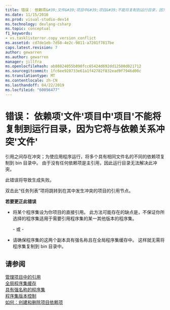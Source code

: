 ```yaml
---
title: 错误： 依赖项&#39;文件&#39;项目中&#39;项目&#39;不能将复制到运行目录，因为它将与依赖关系冲突&#39;文件&#39;|Microsoft Docs
ms.date: 11/15/2016
ms.prod: visual-studio-dev14
ms.technology: devlang-csharp
ms.topic: conceptual
f1_keywords:
- vs.tasklisterror.copy_version_conflict
ms.assetid: cd7de1eb-7d58-4e2c-9811-a7201f7817be
caps.latest.revision: 7
author: gewarren
ms.author: gewarren
manager: jillfra
ms.openlocfilehash: ab88824055b890fcc65424d692dd12500d021712
ms.sourcegitcommit: 1fc6ee928733e61a1f42782f832ead9f7946d00c
ms.translationtype: MT
ms.contentlocale: zh-CN
ms.lasthandoff: 04/22/2019
ms.locfileid: "60056477"
---
```

# <a name="error-the-dependency-39file39-in-project-39project39-cannot-be-copied-to-the-run-directory-because-it-would-conflict-with-dependency-39file39"></a>错误： 依赖项&#39;文件&#39;项目中&#39;项目&#39;不能将复制到运行目录，因为它将与依赖关系冲突&#39;文件&#39;
引用之间存在冲突；为使应用程序运行，将多个具有相同文件名的不同的依赖项复制到 bin 目录中。 由于没有任何依赖项是主引用，因此运行目录无法解决此冲突。  
  
 此错误将导致生成失败。  
  
 双击此“任务列表”项将跳转到在其中发生冲突的项目的引用节点。  
  
 **若要更正此错误**  
  
- 将某个程序集设为你项目的直接引用。 此方法可能存在的缺点是，不保证你所选择的程序集适用于需要引用程序集的某一其他版本的程序集。  
  
     \- 或 -  
  
- 请确保程序集的这两个副本具有强名称且在全局程序集缓存中。 这样就无需将程序集复制到 bin 目录中。  
  
## <a name="see-also"></a>请参阅  
 [管理项目中的引用](../ide/managing-references-in-a-project.md)   
 [全局程序集缓存](http://msdn.microsoft.com/library/cf5eacd0-d3ec-4879-b6da-5fd5e4372202)   
 [具有强名称的程序集](http://msdn.microsoft.com/library/d4a80263-f3e0-4d81-9b61-f0cbeae3797b)   
 [程序集版本控制](http://msdn.microsoft.com/library/775ad4fb-914f-453c-98ef-ce1089b6f903)   
 [如何：创建和删除项目依赖项](../ide/how-to-create-and-remove-project-dependencies.md)